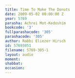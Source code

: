 ```yaml
---
title: Time To Make The Donuts
date: 2009-05-02 00:00:00 Z
year: 5769
parasha: Achrei Mot-Kedoshim
bookcode: '3'
fullparashacode: '305'
parashacode: '305'
author: Rabbi Eliezer Hirsch
id: 57693051
filename: 5769-305-1
layout: audio
moment: 
shabbat: 
occasion: 
---
```


